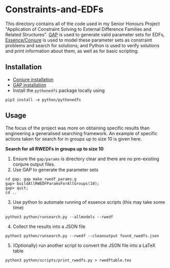 # Constraints-and-EDFs

This directory contains all of the code used in my Senior Honours Project "Application of Constraint Solving to External Difference Families and Related Structures". [GAP](https://www.gap-system.org/) is used to generate valid parameter sets for EDFs, [Essence/Conjure](https://conjure.readthedocs.io/en/latest/) is used to model these parameter sets as constraint problems and search for solutions; and Python is used to verify solutions and print information about them, as well as for basic scripting.

## Installation

- [Conjure installation](https://conjure.readthedocs.io/en/latest/installation.html)
- [GAP installation](https://www.gap-system.org/Download/)
- Install the ``pythonedfs`` package locally using

```
pip3 install -e python/pythonedfs
```

## Usage
The focus of the project was more on obtaining specific results than engineering a generalised searching framework. 
An example of specific actions taken for search for in groups up to size 10 is given here.

**Search for all RWEDFs in groups up to size 10**
1. Ensure the ``gap/params`` is directory clear and there are no pre-existing conjure output files.
2. Use GAP to generate the parameter sets
```
cd gap; gap make_rwedf_params.g
gap> buildAllRWEDFParamsForAllGroups(10);
gap> quit;
cd ..
```
3. Use python to automate running of essence scripts (this may take some time)
```
python3 python/runsearch.py --allmodels --rwedf
```
4. Collect the results into a JSON file
```
python3 python/runsearch.py --rwedf --cleanoutput found_rwedfs.json
```

5. (Optionally) run another script to convert the JSON file into a LaTeX table
```
python3 python/scripts/print_rwedfs.py > rwedftable.tex
```
